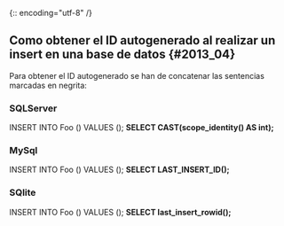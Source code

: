 {:: encoding="utf-8" /}
## Como obtener el ID autogenerado al realizar un insert en una base de datos {#2013_04}

Para obtener el ID autogenerado se han de concatenar las sentencias marcadas en negrita:

### SQLServer

INSERT INTO Foo () VALUES (); **SELECT CAST(scope_identity() AS int);**

### MySql

INSERT INTO Foo () VALUES (); **SELECT LAST_INSERT_ID();**

### SQlite

INSERT INTO Foo () VALUES (); **SELECT last_insert_rowid();**
